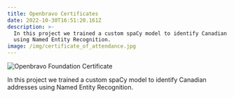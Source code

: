 ```yaml
---
title: Openbravo Certificates
date: 2022-10-30T16:51:20.161Z
description: >-
  In this project we trained a custom spaCy model to identify Canadian addresses
  using Named Entity Recognition.
image: /img/certificate_of_attendance.jpg
---
```

![Openbravo Foundation Certificate](/img/certificate_of_achievement.jpg "Openbravo Foundation Certificate")

In this project we trained a custom spaCy model to identify Canadian addresses using Named Entity Recognition.

